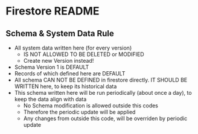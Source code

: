 # Firestore README
## Schema & System Data Rule

- All system data written here (for every version) 
    - IS NOT ALLOWED TO BE DELETED or MODIFIED
    - Create new Version instead!
- Schema Version 1 is DEFAULT
- Records of which defined here are DEFAULT
- All schema CAN NOT BE DEFINED in firestore directly. IT SHOULD BE WRITTEN here, to keep its historical data
- This schema written here will be run periodically (about once a day), to keep the data align with data
    - No Schema modification is allowed outside this codes
    - Therefore the periodic update will be applied
    - Any changes from outside this code, will be overriden by periodic update
